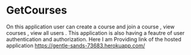 # GetCourses
On this application user can create a course and join a course , view courses , view all users . 
This application is also having a feautre of user authentication and authorization.
Here I am Providing link of the hosted application
https://gentle-sands-73683.herokuapp.com/
